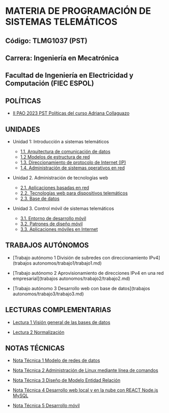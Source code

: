 # MATERIA DE PROGRAMACIÓN DE SISTEMAS TELEMÁTICOS

## Código: TLMG1037 (PST)
## Carrera: Ingeniería en Mecatrónica
## Facultad de Ingeniería en Electricidad y Computación (FIEC ESPOL)


## POLÍTICAS
* [II PAO 2023 PST Políticas del curso Adriana Collaguazo](https://aulavirtual.espol.edu.ec/files/4355172/download?download_frd=1)

## UNIDADES
* Unidad 1: Introducción a sistemas telemáticos
    * [1.1. Arquitectura de comunicación de datos](unidades/unidad1/unidad1_1.md)
    * [1.2 Modelos de estructura de red](unidades/unidad1/unidad1_2.md)
    * [1.3. Direccionamiento de protocolo de Internet (IP)](unidades/unidad1/unidad1_3.md)
    * [1.4. Administración de sistemas operativos en red](unidades/unidad1/unidad1_4.md)

* Unidad 2. Administración de tecnologías web
    * [2.1. Aplicaciones basadas en red](unidades/unidad2/unidad2_1.md)
    * [2.2. Tecnologías web para dispositivos telemáticos](unidades/unidad2/unidad2_2.md)
    * [2.3. Base de datos](unidades/unidad2/unidad2_3.md)

* Unidad 3. Control móvil de sistemas telemáticos
    * [3.1. Entorno de desarrollo móvil](unidades/unidad3/unidad3.md)
    * [3.2. Patrones de diseño móvil](unidades/unidad3/unidad3_2.md)
    * [3.3. Aplicaciones móviles en Internet](unidades/unidad3/unidad3_3.md)

## TRABAJOS AUTÓNOMOS
* [Trabajo autónomo 1 División de subredes con direccionamiento IPv4](trabajos autonomos/trabajo1/trabajo1.md)

* [Trabajo autónomo 2 Aprovisionamiento de direcciones IPv4 en una red empresarial](trabajos autonomos/trabajo2/trabajo2.md)

* [Trabajo autónomo 3 Desarrollo web con base de datos](trabajos autonomos/trabajo3/trabajo3.md)

## LECTURAS COMPLEMENTARIAS
* [Lectura 1 Visión general de las bases de datos](lecturas/PST%20Lectura%201%20Visión%20general%20de%20las%20bases%20de%20datos.pdf)

* [Lectura 2 Normalización](lecturas/PST%20Lectura%202%20Normalización.pdf)

## NOTAS TÉCNICAS
* [Nota Técnica 1 Modelo de redes de datos](notas/Nota%20Tecnica%201%20Modelo%20de%20redes%20de%20datos.pdf)

* [Nota Técnica 2 Administración de Linux mediante línea de comandos](notas/Nota%20Tecnica%202%20Administración%20de%20Linux%20mediante%20línea%20de%20comandos.pdf)

* [Nota Técnica 3 Diseño de Modelo Entidad Relación](notas/Nota%20Tecnica%203%20Diseño%20de%20Modelo%20Entidad%20Relación.pdf)

* [Nota Técnica 4 Desarrollo web local y en la nube con REACT Node.js MySQL](notas/Nota%20Tecnic%204%20Desarrollo%20web%20local%20y%20en%20la%20nube%20con%20REACT%20Node.js%20MySQL.pdf)

* [Nota Técnica 5 Desarrollo móvil](notas/Nota%20Tecnica%205%20Desarrollo%20móvil.pdf)